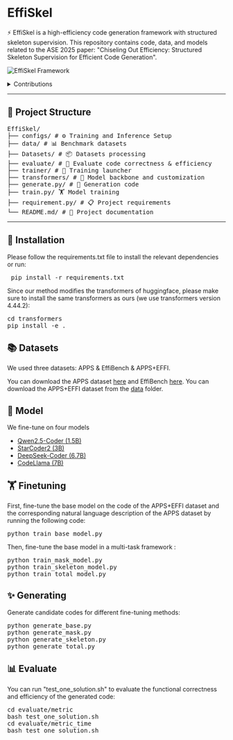 # EffiSkel

⚡️ EffiSkel is a high-efficiency code generation framework with structured skeleton supervision.
This repository contains code, data, and models related to the ASE 2025 paper: "Chiseling Out Efficiency: Structured Skeleton Supervision for Efficient Code Generation".

![EffiSkel Framework](assets/images/EffiSkel.png)

<details>
  <summary>Contributions</summary>

  - 1 Conceptual Innovation. We propose the concept of an efficiency skeleton to highlight structural aspects that strongly influence code efficiency. While efficiency also depends on external factors (e.g., hardware or compilers), we focus on structural properties as they offer actionable, learnable signals for LLMs. By using these patterns as explicit supervision—rather than relying solely on code examples—we guide models to encode algorithmic best practices and performance-aware programming more effectively.
  - 2 Technical Advances. We propose three complementary strategies to systematically extract representative efficiency skeletons. Moreover, we develop a structure-aware multi-task learning framework that jointly optimizes skeleton prediction and code generation, effectively embedding efficiency insights directly into LLM training.
  - 3 Empirical Validation. We introduce the APPS+EFFI benchmark, explicitly focusing on efficiency-critical code generation tasks, and demonstrate through extensive experiments that EffiSkel achieves significant improvements in runtime efficiency across multiple benchmarks.

</details>

---

## 📁 Project Structure

<pre>
EffiSkel/
├── configs/ # ⚙️ Training and Inference Setup
├── data/ # 📊 Benchmark datasets
├── Datasets/ # 📦 Datasets processing
├── evaluate/ # 📝 Evaluate code correctness & efficiency
├── trainer/ # 🎯 Training launcher
├── transformers/ # 🧩 Model backbone and customization
├── generate.py/ # 🚀 Generation code
├── train.py/ 🏋️ Model training
├── requirement.py/ # 📋 Project requirements
└── README.md/ # 📖 Project documentation
</pre>
  
---

## 🧰 Installation 

Please follow the requirements.txt file to install the relevant dependencies or run:

<pre> pip install -r requirements.txt</pre>

Since our method modifies the transformers of huggingface, please make sure to install the same transformers as ours (we use transformers version 4.44.2):

<pre>
cd transformers
pip install -e .
</pre>
  
## 📚 Datasets

We used three datasets: APPS & EffiBench & APPS+EFFI.

You can download the APPS dataset [here](https://github.com/hendrycks/apps) and EffiBench [here](https://github.com/huangd1999/EffiBench).
You can download the APPS+EFFI dataset from the [data](data/APPS+EFFI) folder.

## 🤗 Model
We fine-tune on four models

  - [Qwen2.5-Coder (1.5B)](https://huggingface.co/Qwen/Qwen2.5-Coder-1.5B-Instruct)
  - [StarCoder2 (3B)](https://huggingface.co/bigcode/starcoder2-3b)
  - [DeepSeek-Coder (6.7B)](https://huggingface.co/deepseek-ai/deepseek-coder-6.7b-instruct)
  - [CodeLlama (7B)](https://huggingface.co/codellama/CodeLlama-7b-Python-hf)

## 🏋️ Finetuning

First, fine-tune the base model on the code of the APPS+EFFI dataset and the corresponding natural language description of the APPS dataset by running the following code:
<pre>
python train_base_model.py
</pre>
Then, fine-tune the base model in a multi-task framework :
<pre>
python train_mask_model.py
python train_skeleton_model.py
python train_total_model.py
</pre>

## ✨ Generating

Generate candidate codes for different fine-tuning methods:
<pre>
python generate_base.py
python generate_mask.py
python generate_skeleton.py
python generate_total.py
</pre>

## 📊 Evaluate

You can run "test_one_solution.sh" to evaluate the functional correctness and efficiency of the generated code:
<pre>
cd evaluate/metric
bash test_one_solution.sh
cd evaluate/metric_time
bash test_one_solution.sh
</pre>




